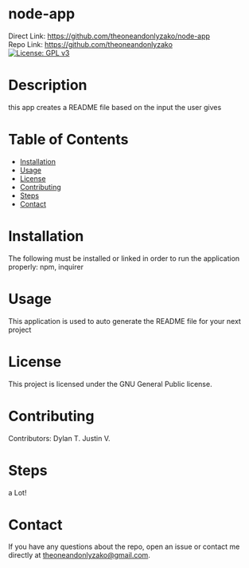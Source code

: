 # node-app
  Direct Link: https://github.com/theoneandonlyzako/node-app
  <br/>
  Repo Link: https://github.com/theoneandonlyzako
  <br/>
  [![License: GPL v3](https://img.shields.io/badge/License-GPLv3-blue.svg)](https://www.gnu.org/licenses/gpl-3.0)

  # Description
  this app creates a README file based on the input the user gives
  
  # Table of Contents 
  * [Installation](#installation)
  * [Usage](#usage)
  * [License](#license)
  * [Contributing](#contributing)
  * [Steps](#steps)
  * [Contact](#contact)
  
  # Installation
  The following must be installed or linked in order to run the application properly: npm, inquirer
  
  # Usage
  ​​​​This application is used to auto generate the README file for your next project
 
  # License
  This project is licensed under the GNU General Public license.
  
  # Contributing
  ​Contributors: Dylan T. Justin V.
  
  # Steps
  a Lot!
  
  # Contact
  If you have any questions about the repo, open an issue or contact me directly at theoneandonlyzako@gmail.com.
